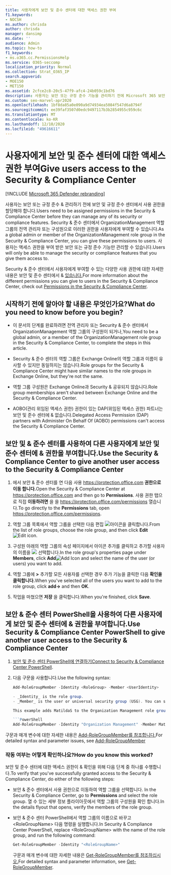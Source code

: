```yaml
---
title: 사용자에게 보안 및 준수 센터에 대한 액세스 권한 부여
f1.keywords:
- NOCSH
ms.author: chrisda
author: chrisda
manager: dansimp
ms.date: ''
audience: Admin
ms.topic: how-to
f1_keywords:
- ms.o365.cc.PermissionsHelp
ms.service: O365-seccomp
localization_priority: Normal
ms.collection: Strat_O365_IP
search.appverid:
- MOE150
- MET150
ms.assetid: 2cfce2c8-20c5-47f9-afc4-24b059c1bd76
description: 사용자는 보안 또는 규정 준수 기능을 관리하기 전에 Microsoft 365 보안 & 규정 준수 센터에서 사용 권한을 할당해야 합니다.
ms.custom: seo-marvel-apr2020
ms.openlocfilehash: 1bf8da85a0e090a9d74934ea5084f547d6a8794f
ms.sourcegitcommit: ee39faf3507d0edc9497117b3b2854955c959c6c
ms.translationtype: MT
ms.contentlocale: ko-KR
ms.lasthandoff: 12/10/2020
ms.locfileid: "49616611"
---
```

# <a name="give-users-access-to-the-security--compliance-center"></a><span data-ttu-id="e76ee-103">사용자에게 보안 및 준수 센터에 대한 액세스 권한 부여</span><span class="sxs-lookup"><span data-stu-id="e76ee-103">Give users access to the Security & Compliance Center</span></span>

[!INCLUDE [Microsoft 365 Defender rebranding](../includes/microsoft-defender-for-office.md)]


<span data-ttu-id="e76ee-104">사용자는 보안 또는 규정 준수 & 관리하기 전에 보안 및 규정 준수 센터에서 사용 권한을 할당해야 합니다.</span><span class="sxs-lookup"><span data-stu-id="e76ee-104">Users need to be assigned permissions in the Security & Compliance Center before they can manage any of its security or compliance features.</span></span> <span data-ttu-id="e76ee-105">Security & 준수 센터에서 OrganizationManagement 역할 그룹의 전역 관리자 또는 구성원으로 이러한 권한을 사용자에게 부여할 수 있습니다.</span><span class="sxs-lookup"><span data-stu-id="e76ee-105">As a global admin or member of the OrganizationManagement role group in the Security & Compliance Center, you can give these permissions to users.</span></span> <span data-ttu-id="e76ee-106">사용자는 액세스 권한을 부여 받은 보안 또는 규정 준수 기능만 관리할 수 있습니다.</span><span class="sxs-lookup"><span data-stu-id="e76ee-106">Users will only be able to manage the security or compliance features that you give them access to.</span></span>

<span data-ttu-id="e76ee-107">Security & 준수 센터에서 사용자에게 부여할 수 있는 다양한 사용 권한에 대한 자세한 내용은 보안 및 준수 센터에서 & [있습니다.](permissions-in-the-security-and-compliance-center.md)</span><span class="sxs-lookup"><span data-stu-id="e76ee-107">For more information about the different permissions you can give to users in the Security & Compliance Center, check out [Permissions in the Security & Compliance Center](permissions-in-the-security-and-compliance-center.md).</span></span>

## <a name="what-do-you-need-to-know-before-you-begin"></a><span data-ttu-id="e76ee-108">시작하기 전에 알아야 할 내용은 무엇인가요?</span><span class="sxs-lookup"><span data-stu-id="e76ee-108">What do you need to know before you begin?</span></span>

- <span data-ttu-id="e76ee-109">이 문서의 단계를 완료하려면 전역 관리자 또는 Security & 준수 센터에서 OrganizationManagement 역할 그룹의 구성원이 되거나,</span><span class="sxs-lookup"><span data-stu-id="e76ee-109">You need to be a global admin, or a member of the OrganizationManagement role group in the Security & Compliance Center, to complete the steps in this article.</span></span>

- <span data-ttu-id="e76ee-110">Security & 준수 센터의 역할 그룹은 Exchange Online의 역할 그룹과 이름이 유사할 수 있지만 동일하지는 않습니다.</span><span class="sxs-lookup"><span data-stu-id="e76ee-110">Role groups for the Security & Compliance Center might have similar names to the role groups in Exchange Online, but they're not the same.</span></span>

- <span data-ttu-id="e76ee-111">역할 그룹 구성원은 Exchange Online과 Security & 공유되지 않습니다.</span><span class="sxs-lookup"><span data-stu-id="e76ee-111">Role group memberships aren't shared between Exchange Online and the Security & Compliance Center.</span></span>

- <span data-ttu-id="e76ee-112">AOBO(관리 위임된 액세스 권한) 권한이 있는 DAP(위임된 액세스 권한) 파트너는 보안 및 준수 센터에 & 없습니다.</span><span class="sxs-lookup"><span data-stu-id="e76ee-112">Delegated Access Permission (DAP) partners with Administer On Behalf Of (AOBO) permissions can't access the Security & Compliance Center.</span></span>

## <a name="use-the-security--compliance-center-to-give-another-user-access-to-the-security--compliance-center"></a><span data-ttu-id="e76ee-113">보안 및 & 준수 센터를 사용하여 다른 사용자에게 보안 및 준수 센터에 & 권한을 부여합니다.</span><span class="sxs-lookup"><span data-stu-id="e76ee-113">Use the Security & Compliance Center to give another user access to the Security & Compliance Center</span></span>

1. <span data-ttu-id="e76ee-114">에서 보안 & 준수 센터를 연 다음 사용 <https://protection.office.com> **권한으로 이동 합니다.**</span><span class="sxs-lookup"><span data-stu-id="e76ee-114">Open the Security & Compliance Center at <https://protection.office.com> and then go to **Permissions**.</span></span> <span data-ttu-id="e76ee-115">사용 권한 탭으로 직접 **이동하려면** 을 을 <https://protection.office.com/permissions> 열습니다.</span><span class="sxs-lookup"><span data-stu-id="e76ee-115">To go directly to the **Permissions** tab, open <https://protection.office.com/permissions>.</span></span>

2. <span data-ttu-id="e76ee-116">역할 그룹 목록에서 역할 그룹을 선택한 다음  편집 ![ 아이콘을 ](../../media/O365-MDM-CreatePolicy-EditIcon.gif) 클릭합니다.</span><span class="sxs-lookup"><span data-stu-id="e76ee-116">From the list of role groups, choose the role group, and then click **Edit** ![Edit icon](../../media/O365-MDM-CreatePolicy-EditIcon.gif).</span></span>

3. <span data-ttu-id="e76ee-117">구성원 아래의 역할 그룹의 속성 페이지에서 아이콘 추가를 클릭하고 추가할 사용자의 이름을 ![ ](../../media/ITPro-EAC-AddIcon.gif) 선택합니다.</span><span class="sxs-lookup"><span data-stu-id="e76ee-117">In the role group's properties page under **Members**, click **Add**![Add Icon](../../media/ITPro-EAC-AddIcon.gif) and select the name of the user (or users) you want to add.</span></span>

4. <span data-ttu-id="e76ee-118">역할 그룹에 **\>** 추가할 모든 사용자를 선택한 경우 추가 기능을 클릭한 다음 **확인을 클릭합니다.**</span><span class="sxs-lookup"><span data-stu-id="e76ee-118">When you've selected all of the users you want to add to the role group, click **add-\>** and then **OK**.</span></span>

5. <span data-ttu-id="e76ee-119">작업을 마쳤으면 **저장** 을 클릭합니다.</span><span class="sxs-lookup"><span data-stu-id="e76ee-119">When you're finished, click **Save**.</span></span>

## <a name="use-security--compliance-center-powershell-to-give-another-user-access-to-the-security--compliance-center"></a><span data-ttu-id="e76ee-120">보안 & 준수 센터 PowerShell을 사용하여 다른 사용자에게 보안 및 준수 센터에 & 권한을 부여합니다.</span><span class="sxs-lookup"><span data-stu-id="e76ee-120">Use Security & Compliance Center PowerShell to give another user access to the Security & Compliance Center</span></span>

1. <span data-ttu-id="e76ee-121">[보안 및 준수 센터 PowerShell에 연결하기](https://docs.microsoft.com/powershell/exchange/connect-to-scc-powershell)</span><span class="sxs-lookup"><span data-stu-id="e76ee-121">[Connect to Security & Compliance Center PowerShell](https://docs.microsoft.com/powershell/exchange/connect-to-scc-powershell).</span></span>

2. <span data-ttu-id="e76ee-122">다음 구문을 사용합니다.</span><span class="sxs-lookup"><span data-stu-id="e76ee-122">Use the following syntax:</span></span>

   ```powershell
   Add-RoleGroupMember -Identity <RoleGroup> -Member <UserIdentity>

   - _Identity_ is the role group.
   - _Member_ is the user or universal security group (USG). You can specify only one member at a time.

   This example adds MatildaS to the Organization Management role group.

   ```PowerShell
   Add-RoleGroupMember -Identity "Organization Management" -Member MatildaS
   ```

<span data-ttu-id="e76ee-123">구문과 매개 변수에 대한 자세한 내용은 [Add-RoleGroupMember를 참조합니다.](https://docs.microsoft.com/powershell/module/exchange/add-rolegroupmember)</span><span class="sxs-lookup"><span data-stu-id="e76ee-123">For detailed syntax and parameter issues, see [Add-RoleGroupMember](https://docs.microsoft.com/powershell/module/exchange/add-rolegroupmember)</span></span>

### <a name="how-do-you-know-this-worked"></a><span data-ttu-id="e76ee-124">작동 여부는 어떻게 확인하나요?</span><span class="sxs-lookup"><span data-stu-id="e76ee-124">How do you know this worked?</span></span>

<span data-ttu-id="e76ee-125">보안 및 준수 센터에 대한 액세스 권한이 & 확인을 위해 다음 단계 중 하나를 수행합니다.</span><span class="sxs-lookup"><span data-stu-id="e76ee-125">To verify that you've successfully granted access to the Security & Compliance Center, do either of the following steps:</span></span>

- <span data-ttu-id="e76ee-126">보안 & 준수 센터에서 사용 권한으로 이동하여 역할 그룹을 선택합니다. </span><span class="sxs-lookup"><span data-stu-id="e76ee-126">In the Security & Compliance Center, go to **Permissions** and select the role group.</span></span> <span data-ttu-id="e76ee-127">열 수 있는 세부 정보 플라이아웃에서 역할 그룹의 구성원을 확인 합니다.</span><span class="sxs-lookup"><span data-stu-id="e76ee-127">In the details flyout that opens, verify the members of the role group.</span></span>

- <span data-ttu-id="e76ee-128">보안 & 준수 센터 PowerShell에서 역할 그룹의 이름으로 바꾸고 \<RoleGroupName\> 다음 명령을 실행합니다.</span><span class="sxs-lookup"><span data-stu-id="e76ee-128">In Security & Compliance Center PowerShell, replace \<RoleGroupName\> with the name of the role group, and run the following command:</span></span>

  ```powershell
  Get-RoleGroupMember -Identity "<RoleGroupName>"
  ```

  <span data-ttu-id="e76ee-129">구문과 매개 변수에 대한 자세한 내용은 [Get-RoleGroupMember를 참조하십시오.](https://docs.microsoft.com/powershell/module/exchange/Get-RoleGroupMember)</span><span class="sxs-lookup"><span data-stu-id="e76ee-129">For detailed syntax and parameter information, see [Get-RoleGroupMember](https://docs.microsoft.com/powershell/module/exchange/Get-RoleGroupMember).</span></span>
